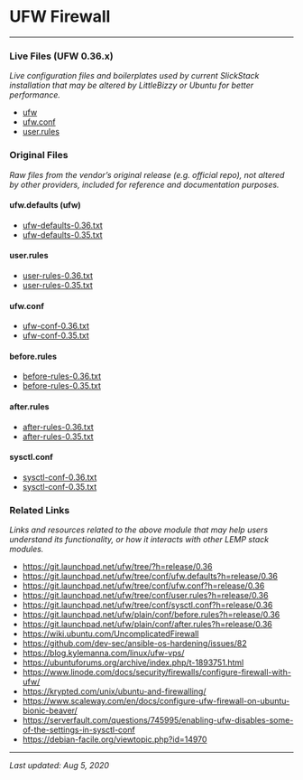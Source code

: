 # UFW Firewall

----

### Live Files (UFW 0.36.x)

*Live configuration files and boilerplates used by current SlickStack installation that may be altered by LittleBizzy or Ubuntu for better performance.*

* [ufw](ufw.txt)
* [ufw.conf](ufw-conf.txt)
* [user.rules](user-rules.txt)

### Original Files

*Raw files from the vendor’s original release (e.g. official repo), not altered by other providers, included for reference and documentation purposes.*

#### ufw.defaults (ufw)

* [ufw-defaults-0.36.txt](ufw-defaults-0.36.txt)
* [ufw-defaults-0.35.txt](ufw-defaults-0.35.txt)

#### user.rules

* [user-rules-0.36.txt](user-rules-0.36.txt)
* [user-rules-0.35.txt](user-rules-0.35.txt)

#### ufw.conf

* [ufw-conf-0.36.txt](ufw-conf-0.36.txt)
* [ufw-conf-0.35.txt](ufw-conf-0.35.txt)

#### before.rules

* [before-rules-0.36.txt](before-rules-0.36.txt)
* [before-rules-0.35.txt](before-rules-0.35.txt)

#### after.rules

* [after-rules-0.36.txt](after-rules-0.36.txt)
* [after-rules-0.35.txt](after-rules-0.35.txt)

#### sysctl.conf

* [sysctl-conf-0.36.txt](sysctl-conf-0.36.txt)
* [sysctl-conf-0.35.txt](sysctl-conf-0.35.txt)

### Related Links

*Links and resources related to the above module that may help users understand its functionality, or how it interacts with other LEMP stack modules.*

* https://git.launchpad.net/ufw/tree/?h=release/0.36
* https://git.launchpad.net/ufw/tree/conf/ufw.defaults?h=release/0.36
* https://git.launchpad.net/ufw/tree/conf/ufw.conf?h=release/0.36
* https://git.launchpad.net/ufw/tree/conf/user.rules?h=release/0.36
* https://git.launchpad.net/ufw/tree/conf/sysctl.conf?h=release/0.36
* https://git.launchpad.net/ufw/plain/conf/before.rules?h=release/0.36
* https://git.launchpad.net/ufw/plain/conf/after.rules?h=release/0.36
* https://wiki.ubuntu.com/UncomplicatedFirewall
* https://github.com/dev-sec/ansible-os-hardening/issues/82
* https://blog.kylemanna.com/linux/ufw-vps/
* https://ubuntuforums.org/archive/index.php/t-1893751.html
* https://www.linode.com/docs/security/firewalls/configure-firewall-with-ufw/
* https://krypted.com/unix/ubuntu-and-firewalling/
* https://www.scaleway.com/en/docs/configure-ufw-firewall-on-ubuntu-bionic-beaver/
* https://serverfault.com/questions/745995/enabling-ufw-disables-some-of-the-settings-in-sysctl-conf
* https://debian-facile.org/viewtopic.php?id=14970

----

*Last updated: Aug 5, 2020*
